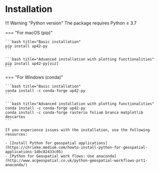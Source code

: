 # Installation

!!! Warning "Python version"
    The package requires Python ≥ 3.7

=== "For macOS (pip)"

    ```bash title="Basic installation"
    pip install up42-py
    ```

    ```bash title="Advanced installation with plotting functionalities"
    pip install up42-py[viz]
    ```

=== "For Windows (conda)"

    ```bash title="Basic installation"
    conda install -c conda-forge up42-py
    ```

    ```bash title="Advanced installation with plotting functionalities"
    conda install -c conda-forge up42-py
    conda install -c conda-forge rasterio folium branca matplotlib descartes
    ```

    If you experience issues with the installation, use the following resources:

    - [Install Python for geospatial applications](https://chrieke.medium.com/howto-install-python-for-geospatial-applications-1dbc82433c05)
    - [Python for Geospatial work flows: Use anaconda](http://www.acgeospatial.co.uk/python-geospatial-workflows-prt1-anaconda/)
